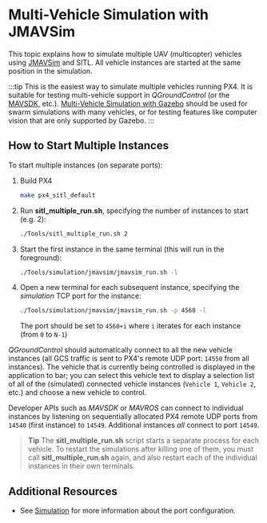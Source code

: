 # Multi-Vehicle Simulation with JMAVSim

This topic explains how to simulate multiple UAV (multicopter) vehicles using [JMAVSim](../sim_jmavsim/README.md) and SITL. All vehicle instances are started at the same position in the simulation.

:::tip
This is the easiest way to simulate multiple vehicles running PX4. It is suitable for testing multi-vehicle support in _QGroundControl_ (or the [MAVSDK](https://mavsdk.mavlink.io/), etc.). [Multi-Vehicle Simulation with Gazebo](../simulation/multi-vehicle-simulation.md) should be used for swarm simulations with many vehicles, or for testing features like computer vision that are only supported by Gazebo.
:::

## How to Start Multiple Instances

To start multiple instances (on separate ports):

1. Build PX4

   ```sh
   make px4_sitl_default
   ```

1. Run **sitl_multiple_run.sh**, specifying the number of instances to start (e.g. 2):

   ```sh
   ./Tools/sitl_multiple_run.sh 2
   ```

1. Start the first instance in the same terminal (this will run in the foreground):

   ```sh
   ./Tools/simulation/jmavsim/jmavsim_run.sh -l
   ```

1. Open a new terminal for each subsequent instance, specifying the _simulation_ TCP port for the instance:

   ```sh
   ./Tools/simulation/jmavsim/jmavsim_run.sh -p 4560 -l
   ```

   The port should be set to `4560+i` where `i` iterates for each instance (from `0` to `N-1`)

_QGroundControl_ should automatically connect to all the new vehicle instances (all GCS traffic is sent to PX4's remote UDP port: `14550` from all instances). The vehicle that is currently being controlled is displayed in the application to bar; you can select this vehicle text to display a selection list of all of the (simulated) connected vehicle instances (`Vehicle 1`, `Vehicle 2`, etc.) and choose a new vehicle to control.

Developer APIs such as _MAVSDK_ or _MAVROS_ can connect to individual instances by listening on sequentially allocated PX4 remote UDP ports from `14540` (first instance) to `14549`. Additional instances _all_ connect to port `14549`.

> **Tip** The **sitl_multiple_run.sh** script starts a separate process for each vehicle. To restart the simulations after killing one of them, you must call **sitl_multiple_run.sh** again, and also restart each of the individual instances in their own terminals.

## Additional Resources

- See [Simulation](../simulation/README.md) for more information about the port configuration.
